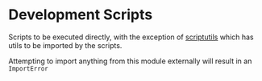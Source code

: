 # Development Scripts

Scripts to be executed directly, with the exception of [scriptutils](./scriptutils) which has utils to be imported by the scripts.

Attempting to import anything from this module externally will result in an `ImportError`
